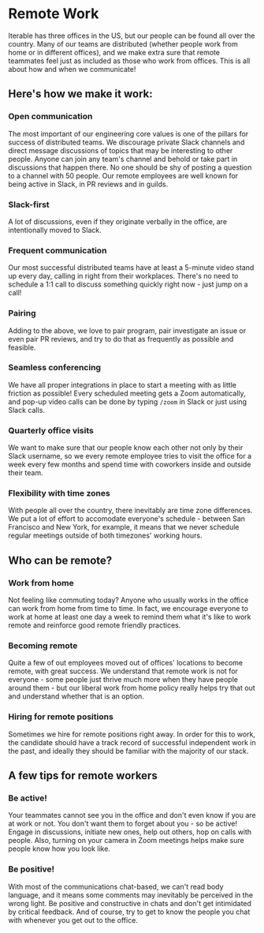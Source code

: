 # Remote Work

Iterable has three offices in the US, but our people can be found all over the country. Many of our teams are distributed (whether people work from home or in different offices), and we make extra sure that remote teammates feel just as included as those who work from offices. This is all about how and when we communicate!

## Here's how we make it work:

### Open communication

The most important of our engineering core values is one of the pillars for success of distributed teams.
We discourage private Slack channels and direct message discussions of topics that may be interesting to other people. Anyone can join any team's channel and behold or take part in discussions that happen there. No one should be shy of posting a question to a channel with 50 people. Our remote employees are well known for being active in Slack, in PR reviews and in guilds.

### Slack-first

A lot of discussions, even if they originate verbally in the office, are intentionally moved to Slack.

### Frequent communication

Our most successful distributed teams have at least a 5-minute video stand up every day, calling in right from their workplaces. There's no need to schedule a 1:1 call to discuss something quickly right now - just jump on a call! 

### Pairing

Adding to the above, we love to pair program, pair investigate an issue or even pair PR reviews, and try to do that as frequently as possible and feasible. 

### Seamless conferencing

We have all proper integrations in place to start a meeting with as little friction as possible! Every scheduled meeting gets a Zoom automatically, and pop-up video calls can be done by typing `/zoom` in Slack or just using Slack calls.

### Quarterly office visits

We want to make sure that our people know each other not only by their Slack username, so we every remote employee tries to visit the office for a week every few months and spend time with coworkers inside and outside their team.

### Flexibility with time zones

With people all over the country, there inevitably are time zone differences. We put a lot of effort to accomodate everyone's schedule - between San Francisco and New York, for example, it means that we never schedule regular meetings outside of both timezones' working hours.

## Who can be remote?

### Work from home

Not feeling like commuting today? Anyone who usually works in the office can work from home from time to time. In fact, we encourage everyone to work at home at least one day a week to remind them what it's like to work remote and reinforce good remote friendly practices.

### Becoming remote

Quite a few of out employees moved out of offices' locations to become remote, with great success.
We understand that remote work is not for everyone - some people just thrive much more when they have people around them - but our liberal work from home policy really helps try that out and understand whether that is an option.

### Hiring for remote positions

Sometimes we hire for remote positions right away. In order for this to work, the candidate should have a track record of successful independent work in the past, and ideally they should be familiar with the majority of our stack.

## A few tips for remote workers

### Be active!

Your teammates cannot see you in the office and don't even know if you are at work or not. You don't want them to forget about you - so be active! Engage in discussions, initiate new ones, help out others, hop on calls with people.
Also, turning on your camera in Zoom meetings helps make sure people know how you look like.

### Be positive!

With most of the communications chat-based, we can't read body language, and it means some comments may inevitably be perceived in the wrong light. Be positive and constructive in chats and don't get intimidated by critical feedback. And of course, try to get to know the people you chat with whenever you get out to the office.

